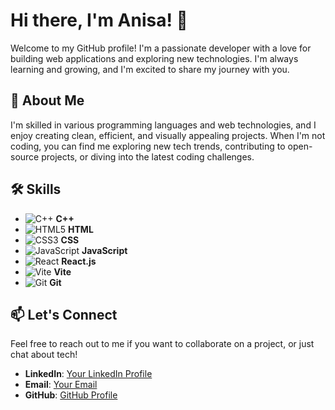 # Hi there, I'm Anisa! 👋

Welcome to my GitHub profile! I'm a passionate developer with a love for building web applications and exploring new technologies. I'm always learning and growing, and I'm excited to share my journey with you.

## 🚀 About Me
I'm skilled in various programming languages and web technologies, and I enjoy creating clean, efficient, and visually appealing projects. When I'm not coding, you can find me exploring new tech trends, contributing to open-source projects, or diving into the latest coding challenges.

## 🛠 Skills
- ![C++](https://img.shields.io/badge/-C++-00599C?style=flat&logo=c%2B%2B&logoColor=white) **C++**
- ![HTML5](https://img.shields.io/badge/-HTML5-E34F26?style=flat&logo=html5&logoColor=white) **HTML**
- ![CSS3](https://img.shields.io/badge/-CSS3-1572B6?style=flat&logo=css3&logoColor=white) **CSS**
- ![JavaScript](https://img.shields.io/badge/-JavaScript-F7DF1E?style=flat&logo=javascript&logoColor=black) **JavaScript**
- ![React](https://img.shields.io/badge/-React-61DAFB?style=flat&logo=react&logoColor=black) **React.js**
- ![Vite](https://img.shields.io/badge/-Vite-646CFF?style=flat&logo=vite&logoColor=white) **Vite**
- ![Git](https://img.shields.io/badge/-Git-F05032?style=flat&logo=git&logoColor=white) **Git**

## 📫 Let's Connect
Feel free to reach out to me if you want to collaborate on a project, or just chat about tech!

- **LinkedIn**: [Your LinkedIn Profile](https://www.linkedin.com/in/yourprofile)
- **Email**: [Your Email](mailto:your.email@example.com)
- **GitHub**: [GitHub Profile](https://github.com/as777ms)

<!---
as777ms/as777ms is a ✨ special ✨ repository because its `README.md` (this file) appears on your GitHub profile.
You can click the Preview link to take a look at your changes.
--->



<!---
as777ms/as777ms is a ✨ special ✨ repository because its `README.md` (this file) appears on your GitHub profile.
You can click the Preview link to take a look at your changes.
--->
